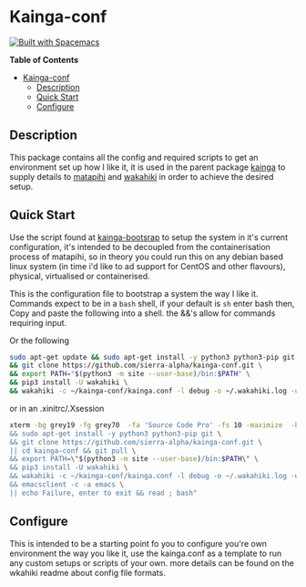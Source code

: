 # Kainga-conf
[![Built with Spacemacs](https://cdn.rawgit.com/syl20bnr/spacemacs/442d025779da2f62fc86c2082703697714db6514/assets/spacemacs-badge.svg)](http://spacemacs.org)

<!-- markdown-toc start - Don't edit this section. Run M-x markdown-toc-refresh-toc -->
**Table of Contents**

- [Kainga-conf](#kainga-conf)
    - [Description](#description)
    - [Quick Start](#quick-start)
    - [Configure](#configure)

<!-- markdown-toc end -->


## Description

This package contains all the config and required scripts to get an environment
set up how I like it, it is used in the parent package
[kainga](https://github.com/sierra-alpha/kainga) to supply details to
[matapihi](https://github.com/sierra-alpha/matapihi) and
[wakahiki](https://github.com/sierra-alpha/wakahiki) in order to achieve the
desired setup.

## Quick Start

Use the script found at
[kainga-bootsrap](https://github.com/sierra-alpha/kainga-conf/blob/master/kainga-bootstrap)
to setup the system in it's current configuration, it's intended to be decoupled
from the containerisation process of matapihi, so in theory you could run this
on any debian based linux system (in time i'd like to ad support for CentOS and
other flavours), physical, virtualised or containerised.


This is the configuration file to bootstrap a system the way I like it.
Commands expect to be in a `bash` shell, if your default is `sh` enter bash then,
Copy and paste the following into a shell. the &&'s allow for commands requiring input.

Or the following
```bash
sudo apt-get update && sudo apt-get install -y python3 python3-pip git \
&& git clone https://github.com/sierra-alpha/kainga-conf.git \
&& export PATH="$(python3 -m site --user-base)/bin:$PATH" \
&& pip3 install -U wakahiki \
&& wakahiki -c ~/kainga-conf/kainga.conf -l debug -o ~/.wakahiki.log -u shaun
```

or in an .xinitrc/.Xsession
```bash
xterm -bg grey19 -fg grey70  -fa 'Source Code Pro' -fs 10 -maximize  -bc -e bash -c "sudo apt-get update \
&& sudo apt-get install -y python3 python3-pip git \
&& git clone https://github.com/sierra-alpha/kainga-conf.git \
|| cd kainga-conf && git pull \
&& export PATH=\"$(python3 -m site --user-base)/bin:$PATH\" \
&& pip3 install -U wakahiki \
&& wakahiki -c ~/kainga-conf/kainga.conf -l debug -o ~/.wakahiki.log -u shaun \
&& emacsclient -c -a emacs \
|| echo Failure, enter to exit && read ; bash"
```

## Configure

This is intended to be a starting point fo you to configure you're own
environment the way you like it, use the kainga.conf as a template to run any
custom setups or scripts of your own. more details can be found on the wkahiki
readme about config file formats.
